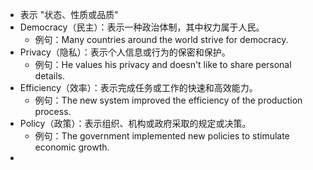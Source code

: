 - 表示 "状态、性质或品质"
- Democracy（民主）：表示一种政治体制，其中权力属于人民。
	- 例句：Many countries around the world strive for democracy.
- Privacy（隐私）：表示个人信息或行为的保密和保护。
	- 例句：He values his privacy and doesn't like to share personal details.
- Efficiency（效率）：表示完成任务或工作的快速和高效能力。
	- 例句：The new system improved the efficiency of the production process.
- Policy（政策）：表示组织、机构或政府采取的规定或决策。
	- 例句：The government implemented new policies to stimulate economic growth.
-